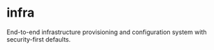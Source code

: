# infra
End-to-end infrastructure provisioning and configuration system with security-first defaults.
